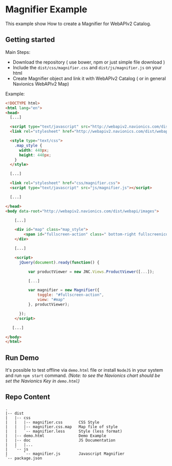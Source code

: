 # Magnifier Example
This example show How to create a Magnifier for WebAPIv2 Catalog.


## Getting started

Main Steps:

* Download the repository ( use bower, npm or just simple file download )
* Include the `dist/css/magnifier.css` and `dist/js/magnifier.js` on your html
* Create Magnifier object and link it with WebAPIv2 Catalog ( or in general Navionics WebAPIv2 Map)

Example:
  ```html
  <!DOCTYPE html>
  <html lang="en">
  <head>
    [...]

    <script type="text/javascript" src="http://webapiv2.navionics.com/dist/webapi/webapi.min.no-dep.js"></script>
    <link rel="stylesheet" href="http://webapiv2.navionics.com/dist/webapi/webapi.min.css">

    <style type="text/css">
      .map_style {
        width: 440px;
        height: 440px;
      }
    </style>

    [...]

    <link rel="stylesheet" href="css/magnifier.css">
    <script type="text/javascript" src="js/magnifier.js"></script>

    [...]

  </head>
  <body data-root="http://webapiv2.navionics.com/dist/webapi/images">

      [...]

      <div id="map" class="map_style">
          <span id="fullscreen-action" class=" bottom-right fullscreenicons glyphicon glyphicon-fullscreen"></span>
      </div>

      [...]

      <script>
        jQuery(document).ready(function() {

            var productViewer = new JNC.Views.ProductViewer([...]);

            [...]

            var magnifier = new Magnifier({
                toggle: "#fullscreen-action",
                view: "#map"
            }, productViewer);

        });
      </script>

     [...]

  </body>
  </html>
  ```


## Run Demo
It's possible to test offline via `demo.html` file or install `NodeJS` in your system and run  `npm start` command.
*(Note: to see the Navionics chart should be set the Navionics Key in `demo.html`)*


## Repo Content
```
.
|-- dist
|   |-- css
|   |   |-- magnifier.css       CSS Style
|   |   |-- magnifier.css.map   Map file of style
|   |   `-- magnifier.less      Style (less format)
|   |-- demo.html               Demo Example
|   |-- doc                     JS Documentation
|   |   |...
|   `-- js                      
|       `-- magnifier.js        Javascript Magnifier
`-- package.json
```
